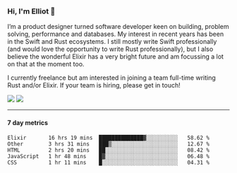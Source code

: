 ### Hi, I'm Elliot 👋

I’m a product designer turned software developer keen on building, problem solving, performance and databases. My interest in recent years has been in the Swift and Rust ecosystems. I still mostly write Swift professionally (and would love the opportunity to write Rust professionally), but I also believe the wonderful Elixir has a very bright future and am focussing a lot on that at the moment too.

I currently freelance but am interested in joining a team full-time writing Rust and/or Elixir. If your team is hiring, please get in touch!

[![](https://img.shields.io/badge/Email-elliotekj%40mailbox.org-blue)](mailto:elliotekj@mailbox.org)
[![](https://img.shields.io/badge/Blog-elliotekj.com-blue)](https://elliotekj.com)

---

#### 7 day metrics

<!--START_SECTION:waka-->
```text
Elixir       16 hrs 19 mins  ██████████████▓░░░░░░░░░░   58.62 % 
Other        3 hrs 31 mins   ███▒░░░░░░░░░░░░░░░░░░░░░   12.67 % 
HTML         2 hrs 20 mins   ██░░░░░░░░░░░░░░░░░░░░░░░   08.42 % 
JavaScript   1 hr 48 mins    █▓░░░░░░░░░░░░░░░░░░░░░░░   06.48 % 
CSS          1 hr 11 mins    █░░░░░░░░░░░░░░░░░░░░░░░░   04.31 % 
```
<!--END_SECTION:waka-->

<!--
**elliotekj/elliotekj** is a ✨ _special_ ✨ repository because its `README.md` (this file) appears on your GitHub profile.

Here are some ideas to get you started:

- 🔭 I’m currently working on ...
- 🌱 I’m currently learning ...
- 👯 I’m looking to collaborate on ...
- 🤔 I’m looking for help with ...
- 💬 Ask me about ...
- 📫 How to reach me: ...
- 😄 Pronouns: ...
- ⚡ Fun fact: ...
-->
